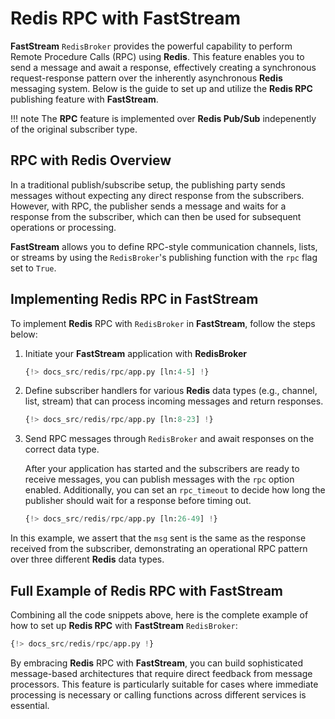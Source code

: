 # Redis RPC with FastStream

**FastStream** `RedisBroker` provides the powerful capability to perform Remote Procedure Calls (RPC) using **Redis**. This feature enables you to send a message and await a response, effectively creating a synchronous request-response pattern over the inherently asynchronous **Redis** messaging system. Below is the guide to set up and utilize the **Redis RPC** publishing feature with **FastStream**.

!!! note
    The **RPC** feature is implemented over **Redis Pub/Sub** indepenently of the original subscriber type.

## RPC with Redis Overview

In a traditional publish/subscribe setup, the publishing party sends messages without expecting any direct response from the subscribers. However, with RPC, the publisher sends a message and waits for a response from the subscriber, which can then be used for subsequent operations or processing.

**FastStream** allows you to define RPC-style communication channels, lists, or streams by using the `RedisBroker`'s publishing function with the `rpc` flag set to `True`.

## Implementing Redis RPC in FastStream

To implement **Redis** RPC with `RedisBroker` in **FastStream**, follow the steps below:

1. Initiate your **FastStream** application with **RedisBroker**

    ```python linenums="1"
    {!> docs_src/redis/rpc/app.py [ln:4-5] !}
    ```

2. Define subscriber handlers for various **Redis** data types (e.g., channel, list, stream) that can process incoming messages and return responses.

    ```python linenums="1"
    {!> docs_src/redis/rpc/app.py [ln:8-23] !}
    ```

3. Send RPC messages through `RedisBroker` and await responses on the correct data type.

    After your application has started and the subscribers are ready to receive messages, you can publish messages with the `rpc` option enabled. Additionally, you can set an `rpc_timeout` to decide how long the publisher should wait for a response before timing out.

    ```python linenums="1"
    {!> docs_src/redis/rpc/app.py [ln:26-49] !}
    ```

In this example, we assert that the `msg` sent is the same as the response received from the subscriber, demonstrating an operational RPC pattern over three different **Redis** data types.

## Full Example of Redis RPC with FastStream

Combining all the code snippets above, here is the complete example of how to set up **Redis RPC** with **FastStream** `RedisBroker`:

```python linenums="1"
{!> docs_src/redis/rpc/app.py !}
```

By embracing **Redis** RPC with **FastStream**, you can build sophisticated message-based architectures that require direct feedback from message processors. This feature is particularly suitable for cases where immediate processing is necessary or calling functions across different services is essential.
